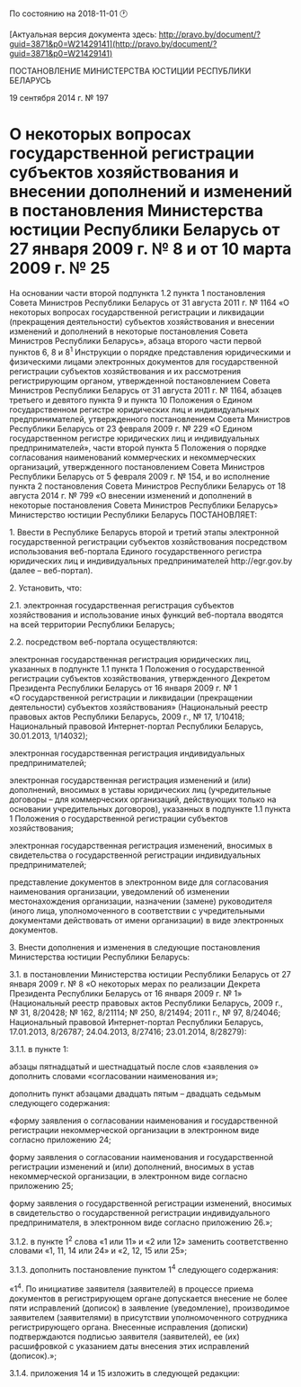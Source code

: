 По состоянию на 2018-11-01 &#x1F550;

[Актуальная версия документа здесь: http://pravo.by/document/?guid=3871&p0=W21429141](http://pravo.by/document/?guid=3871&p0=W21429141)

<p>ПОСТАНОВЛЕНИЕ МИНИСТЕРСТВА ЮСТИЦИИ РЕСПУБЛИКИ БЕЛАРУСЬ</p>
<p>19 сентября 2014 г. № 197</p>
<h1>О некоторых вопросах государственной регистрации субъектов хозяйствования и внесении дополнений и изменений в постановления Министерства юстиции Республики Беларусь от 27 января 2009 г. № 8 и от 10 марта 2009 г. № 25</h1>
<p>На основании части второй подпункта 1.2 пункта 1 постановления Совета Министров Республики Беларусь от 31 августа 2011 г. № 1164 «О некоторых вопросах государственной регистрации и ликвидации (прекращения деятельности) субъектов хозяйствования и внесении изменений и дополнений в некоторые постановления Совета Министров Республики Беларусь», абзаца второго части первой пунктов 6, 8 и 8<sup>1</sup> Инструкции о порядке представления юридическими и физическими лицами электронных документов для государственной регистрации субъектов хозяйствования и их рассмотрения регистрирующим органом, утвержденной постановлением Совета Министров Республики Беларусь от 31 августа 2011 г. № 1164, абзацев третьего и девятого пункта 9 и пункта 10 Положения о Едином государственном регистре юридических лиц и индивидуальных предпринимателей, утвержденного постановлением Совета Министров Республики Беларусь от 23 февраля 2009 г. № 229 «О Едином государственном регистре юридических лиц и индивидуальных предпринимателей», части второй пункта 5 Положения о порядке согласования наименований коммерческих и некоммерческих организаций, утвержденного постановлением Совета Министров Республики Беларусь от 5 февраля 2009 г. № 154, и во исполнение пункта 2 постановления Совета Министров Республики Беларусь от 18 августа 2014 г. № 799 «О внесении изменений и дополнений в некоторые постановления Совета Министров Республики Беларусь» Министерство юстиции Республики Беларусь ПОСТАНОВЛЯЕТ:</p>
<p>1. Ввести в Республике Беларусь второй и третий этапы электронной государственной регистрации субъектов хозяйствования посредством использования веб-портала Единого государственного регистра юридических лиц и индивидуальных предпринимателей http://egr.gov.by (далее – веб-портал).</p>
<p>2. Установить, что:</p>
<p>2.1. электронная государственная регистрация субъектов хозяйствования и использование иных функций веб-портала вводятся на всей территории Республики Беларусь;</p>
<p>2.2. посредством веб-портала осуществляются:</p>
<p>электронная государственная регистрация юридических лиц, указанных в подпункте 1.1 пункта 1 Положения о государственной регистрации субъектов хозяйствования, утвержденного Декретом Президента Республики Беларусь от 16 января 2009 г. № 1 «О государственной регистрации и ликвидации (прекращении деятельности) субъектов хозяйствования» (Национальный реестр правовых актов Республики Беларусь, 2009 г., № 17, 1/10418; Национальный правовой Интернет-портал Республики Беларусь, 30.01.2013, 1/14032);</p>
<p>электронная государственная регистрация индивидуальных предпринимателей;</p>
<p>электронная государственная регистрация изменений и (или) дополнений, вносимых в уставы юридических лиц (учредительные договоры – для коммерческих организаций, действующих только на основании учредительных договоров), указанных в подпункте 1.1 пункта 1 Положения о государственной регистрации субъектов хозяйствования;</p>
<p>электронная государственная регистрация изменений, вносимых в свидетельства о государственной регистрации индивидуальных предпринимателей;</p>
<p>представление документов в электронном виде для согласования наименования организации, уведомлений об изменении местонахождения организации, назначении (замене) руководителя (иного лица, уполномоченного в соответствии с учредительными документами действовать от имени организации) в виде электронных документов.</p>
<p>3. Внести дополнения и изменения в следующие постановления Министерства юстиции Республики Беларусь:</p>
<p>3.1. в постановлении Министерства юстиции Республики Беларусь от 27 января 2009 г. № 8 «О некоторых мерах по реализации Декрета Президента Республики Беларусь от 16 января 2009 г. № 1» (Национальный реестр правовых актов Республики Беларусь, 2009 г., № 31, 8/20428; № 162, 8/21114; № 250, 8/21494; 2011 г., № 97, 8/24046; Национальный правовой Интернет-портал Республики Беларусь, 17.01.2013, 8/26787; 24.04.2013, 8/27416; 23.01.2014, 8/28279):</p>
<p>3.1.1. в пункте 1:</p>
<p>абзацы пятнадцатый и шестнадцатый после слов «заявления о» дополнить словами «согласовании наименования и»;</p>
<p>дополнить пункт абзацами двадцать пятым – двадцать седьмым следующего содержания:</p>
<p>«форму заявления о согласовании наименования и государственной регистрации некоммерческой организации в электронном виде согласно приложению 24;</p>
<p>форму заявления о согласовании наименования и государственной регистрации изменений и (или) дополнений, вносимых в устав некоммерческой организации, в электронном виде согласно приложению 25;</p>
<p>форму заявления о государственной регистрации изменений, вносимых в свидетельство о государственной регистрации индивидуального предпринимателя, в электронном виде согласно приложению 26.»;</p>
<p>3.1.2. в пункте 1<sup>2</sup> слова «1 или 11» и «2 или 12» заменить соответственно словами «1, 11, 14 или 24» и «2, 12, 15 или 25»;</p>
<p>3.1.3. дополнить постановление пунктом 1<sup>4</sup> следующего содержания:</p>
<p>«1<sup>4</sup>. По инициативе заявителя (заявителей) в процессе приема документов в регистрирующем органе допускается внесение не более пяти исправлений (дописок) в заявление (уведомление), производимое заявителем (заявителями) в присутствии уполномоченного сотрудника регистрирующего органа. Внесенные исправления (дописки) подтверждаются подписью заявителя (заявителей), ее (их) расшифровкой с указанием даты внесения этих исправлений (дописок).»;</p>
<p>3.1.4. приложения 14 и 15 изложить в следующей редакции:</p>
<p></p>